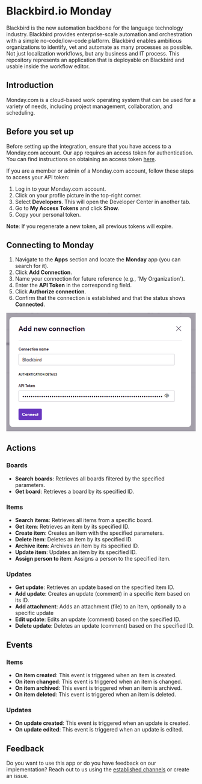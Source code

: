 # Blackbird.io Monday

Blackbird is the new automation backbone for the language technology industry. Blackbird provides enterprise-scale automation and orchestration with a simple no-code/low-code platform. Blackbird enables ambitious organizations to identify, vet and automate as many processes as possible. Not just localization workflows, but any business and IT process. This repository represents an application that is deployable on Blackbird and usable inside the workflow editor.

## Introduction

<!-- begin docs -->

Monday.com is a cloud-based work operating system that can be used for a variety of needs, including project management, collaboration, and scheduling.

## Before you set up

Before setting up the integration, ensure that you have access to a Monday.com account. Our app requires an access token for authentication. You can find instructions on obtaining an access token [here](https://developer.monday.com/api-reference/docs/authentication#developer-tab).

If you are a member or admin of a Monday.com account, follow these steps to access your API token:

1. Log in to your Monday.com account.
2. Click on your profile picture in the top-right corner.
3. Select **Developers**. This will open the Developer Center in another tab.
4. Go to **My Access Tokens** and click **Show**.
5. Copy your personal token.

**Note**: If you regenerate a new token, all previous tokens will expire.

## Connecting to Monday

1. Navigate to the **Apps** section and locate the **Monday** app (you can search for it).
2. Click **Add Connection**.
3. Name your connection for future reference (e.g., 'My Organization').
4. Enter the **API Token** in the corresponding field.
5. Click **Authorize connection**.
6. Confirm that the connection is established and that the status shows **Connected**.

![Connecting](image/README/connecting.png)

## Actions

### Boards

- **Search boards**: Retrieves all boards filtered by the specified parameters.
- **Get board**: Retrieves a board by its specified ID.

### Items

- **Search items**: Retrieves all items from a specific board.
- **Get item**: Retrieves an item by its specified ID.
- **Create item**: Creates an item with the specified parameters.
- **Delete item**: Deletes an item by its specified ID.
- **Archive item**: Archives an item by its specified ID.
- **Update item**: Updates an item by its specified ID.
- **Assign person to item**: Assigns a person to the specified item.

### Updates

- **Get update**: Retrieves an update based on the specified Item ID.
- **Add update**: Creates an update (comment) in a specific item based on its ID.
- **Add attachment**: Adds an attachment (file) to an item, optionally to a specific update
- **Edit update**: Edits an update (comment) based on the specified ID.
- **Delete update**: Deletes an update (comment) based on the specified ID.

## Events

### Items

- **On item created**: This event is triggered when an item is created.
- **On item changed**: This event is triggered when an item is changed.
- **On item archived**: This event is triggered when an item is archived.
- **On item deleted**: This event is triggered when an item is deleted.

### Updates

- **On update created**: This event is triggered when an update is created.
- **On update edited**: This event is triggered when an update is edited.

## Feedback

Do you want to use this app or do you have feedback on our implementation? Reach out to us using the [established channels](https://www.blackbird.io/) or create an issue.

<!-- end docs -->
